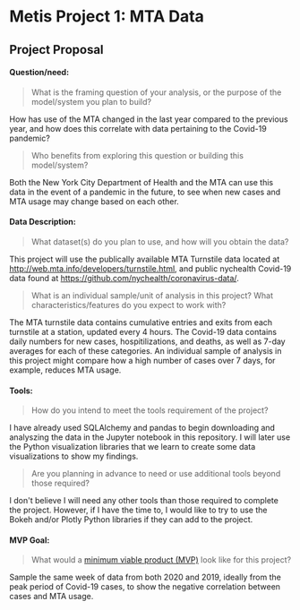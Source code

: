 # Metis Project 1: MTA Data

## Project Proposal

#### Question/need:
> What is the framing question of your analysis, or the purpose of the model/system you plan to build? 

How has use of the MTA changed in the last year compared to the previous year, and how does this correlate with data pertaining to the Covid-19 pandemic?

> Who benefits from exploring this question or building this model/system?

Both the New York City Department of Health and the MTA can use this data in the event of a pandemic in the future, to see when new cases and MTA usage may change based on each other. 

#### Data Description:
> What dataset(s) do you plan to use, and how will you obtain the data?

This project will use the publically available MTA Turnstile data located at http://web.mta.info/developers/turnstile.html,
and public nychealth Covid-19 data found at https://github.com/nychealth/coronavirus-data/.

> What is an individual sample/unit of analysis in this project? What characteristics/features do you expect to work with? 

The MTA turnstile data contains cumulative entries and exits from each turnstile at a station, updated every 4 hours. The Covid-19 data contains daily numbers for new cases, hospitilizations, and deaths, as well as 7-day averages for each of these categories. An individual sample of analysis in this project might compare how a high number of cases over 7 days, for example, reduces MTA usage.

#### Tools:
> How do you intend to meet the tools requirement of the project? 

I have already used SQLAlchemy and pandas to begin downloading and analyszing the data in the Jupyter notebook in this repository. I will later use the Python visualization libraries that we learn to create some data visualizations to show my findings.

> Are you planning in advance to need or use additional tools beyond those required?

I don't believe I will need any other tools than those required to complete the project. However, if I have the time to, I would like to try to use the Bokeh and/or Plotly Python libraries if they can add to the project.

#### MVP Goal:
> What would a [minimum viable product (MVP)](./mvp.md) look like for this project?

Sample the same week of data from both 2020 and 2019, ideally from the peak period of Covid-19 cases, to show the negative correlation between cases and MTA usage.

